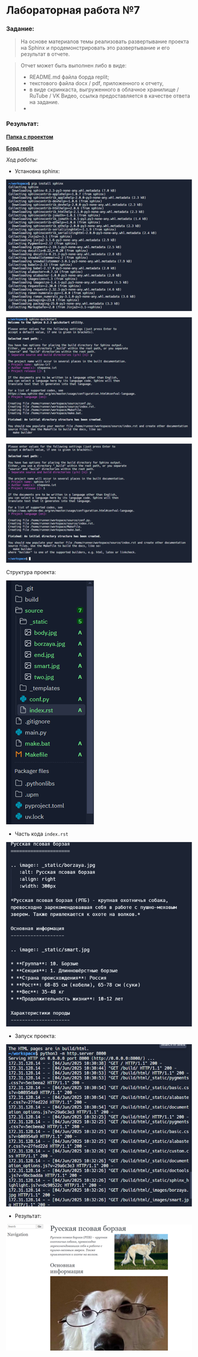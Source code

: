 # Лабораторная работа №7
### Задание:
> На основе материалов темы реализовать развертывание проекта на Sphinx и продемонстрировать это развертывание и его результат в отчете. 

> Отчет может быть выполнен либо в виде:
>- README.md файла борда replit;
>- текстового файла docx / pdf, приложенного к отчету, 
>- в виде скринкаста, выгруженного в облачное хранилище / RuTube / VK Видео, ссылка предоставляется в качестве ответа на задание.
>- 
### Результат:

[**Папка с проектом**](https://github.com/Stepanova-Anna/Programming-2/tree/main/LR7-4sem/LR7-prog/LR7-prog)

[**Борд replit**](https://replit.com/@stepanna/LR7-prog#source/index.rst)

*Ход работы:*
- Установка sphinx:

![Лабораторная работа 7](https://github.com/Stepanova-Anna/Programming-2/blob/main/LR7-4sem/2.png)

![Лабораторная работа 7](https://github.com/Stepanova-Anna/Programming-2/blob/main/LR7-4sem/1.png)

![Лабораторная работа 7](https://github.com/Stepanova-Anna/Programming-2/blob/main/LR7-4sem/3.png)

Структура проекта:

![Лабораторная работа 7](https://github.com/Stepanova-Anna/Programming-2/blob/main/LR7-4sem/6.png)

- Часть кода `index.rst`

![Лабораторная работа 7](https://github.com/Stepanova-Anna/Programming-2/blob/main/LR7-4sem/5.png)

- Запуск проекта:

![Лабораторная работа 7](https://github.com/Stepanova-Anna/Programming-2/blob/main/LR7-4sem/4.png)

- Результат:

![Лабораторная работа 7](https://github.com/Stepanova-Anna/Programming-2/blob/main/LR7-4sem/site.png)
